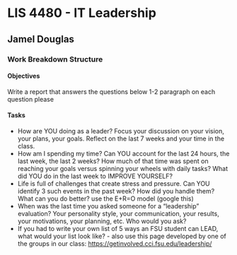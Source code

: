 # LIS 4480 - IT Leadership

## Jamel Douglas

### Work Breakdown Structure

#### Objectives
Write a report that answers the questions below
1-2 paragraph on each question please

#### Tasks
- How are YOU doing as a leader? Focus your discussion on your vision, your plans, your goals. Reflect on the last 7 weeks and your time in the class.
- How am I spending my time? Can YOU account for the last 24 hours, the last week, the last 2 weeks? How much of that time was spent on reaching your goals versus spinning your wheels with daily tasks? What did YOU do in the last week to IMPROVE YOURSELF? 
- Life is full of challenges that create stress and pressure. Can YOU identify 3 such events in the past week? How did you handle them? What can you do better? use the E+R=O model (google this)
- When was the last time you asked someone for a “leadership” evaluation? Your personality style, your communication, your results, your motivations, your planning, etc. Who would you ask?
- If you had to write your own list of 5 ways an FSU student can LEAD, what would your list look like? - also use this page developed by one of the groups in our class: https://getinvolved.cci.fsu.edu/leadership/